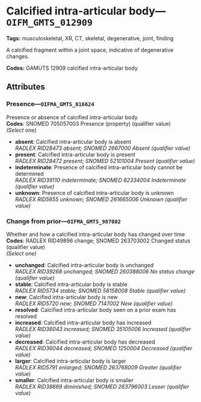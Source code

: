 # Calcified intra-articular body—`OIFM_GMTS_012909`

**Tags:** musculoskeletal, XR, CT, skeletal, degenerative, joint, finding

A calcified fragment within a joint space, indicative of degenerative changes.

**Codes:** GAMUTS 12909 calcified intra-articular body

## Attributes

### Presence—`OIFMA_GMTS_016624`

Presence or absence of calcified intra-articular body  
**Codes**: SNOMED 705057003 Presence (property) (qualifier value)  
*(Select one)*

- **absent**: Calcified intra-articular body is absent  
_RADLEX RID28473 absent; SNOMED 2667000 Absent (qualifier value)_
- **present**: Calcified intra-articular body is present  
_RADLEX RID28472 present; SNOMED 52101004 Present (qualifier value)_
- **indeterminate**: Presence of calcified intra-articular body cannot be determined  
_RADLEX RID39110 indeterminate; SNOMED 82334004 Indeterminate (qualifier value)_
- **unknown**: Presence of calcified intra-articular body is unknown  
_RADLEX RID5655 unknown; SNOMED 261665006 Unknown (qualifier value)_

### Change from prior—`OIFMA_GMTS_987002`

Whether and how a calcified intra-articular body has changed over time  
**Codes**: RADLEX RID49896 change; SNOMED 263703002 Changed status (qualifier value)  
*(Select one)*

- **unchanged**: Calcified intra-articular body is unchanged  
_RADLEX RID39268 unchanged; SNOMED 260388006 No status change (qualifier value)_
- **stable**: Calcified intra-articular body is stable  
_RADLEX RID5734 stable; SNOMED 58158008 Stable (qualifier value)_
- **new**: Calcified intra-articular body is new  
_RADLEX RID5720 new; SNOMED 7147002 New (qualifier value)_
- **resolved**: Calcified intra-articular body seen on a prior exam has resolved  
- **increased**: Calcified intra-articular body has increased  
_RADLEX RID36043 increased; SNOMED 35105006 Increased (qualifier value)_
- **decreased**: Calcified intra-articular body has decreased  
_RADLEX RID36044 decreased; SNOMED 1250004 Decreased (qualifier value)_
- **larger**: Calcified intra-articular body is larger  
_RADLEX RID5791 enlarged; SNOMED 263768009 Greater (qualifier value)_
- **smaller**: Calcified intra-articular body is smaller  
_RADLEX RID38669 diminished; SNOMED 263796003 Lesser (qualifier value)_